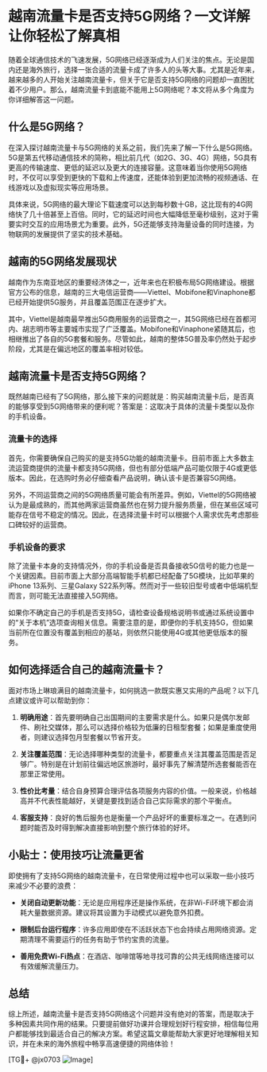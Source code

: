 # 越南流量卡是否支持5G网络？一文详解让你轻松了解真相

随着全球通信技术的飞速发展，5G网络已经逐渐成为人们关注的焦点。无论是国内还是海外旅行，选择一张合适的流量卡成了许多人的头等大事。尤其是近年来，越来越多的人开始关注越南流量卡，但关于它是否支持5G网络的问题却一直困扰着不少用户。那么，越南流量卡到底能不能用上5G网络呢？本文将从多个角度为你详细解答这一问题。

## 什么是5G网络？

在深入探讨越南流量卡与5G网络的关系之前，我们先来了解一下什么是5G网络。5G是第五代移动通信技术的简称，相比前几代（如2G、3G、4G）网络，5G具有更高的传输速度、更低的延迟以及更大的连接容量。这意味着当你使用5G网络时，不仅可以享受到更快的下载和上传速度，还能体验到更加流畅的视频通话、在线游戏以及虚拟现实等应用场景。

具体来说，5G网络的最大理论下载速度可以达到每秒数十GB，这比现有的4G网络快了几十倍甚至上百倍。同时，它的延迟时间也大幅降低至毫秒级别，这对于需要实时交互的应用场景尤为重要。此外，5G还能够支持海量设备的同时连接，为物联网的发展提供了坚实的技术基础。

## 越南的5G网络发展现状

越南作为东南亚地区的重要经济体之一，近年来也在积极布局5G网络建设。根据官方公布的信息，越南的三大电信运营商——Viettel、Mobifone和Vinaphone都已经开始提供5G服务，并且覆盖范围正在逐步扩大。

其中，Viettel是越南最早推出5G商用服务的运营商之一，其5G网络已经在首都河内、胡志明市等主要城市实现了广泛覆盖。Mobifone和Vinaphone紧随其后，也相继推出了各自的5G套餐和服务。尽管如此，越南的整体5G普及率仍然处于起步阶段，尤其是在偏远地区的覆盖率相对较低。

## 越南流量卡是否支持5G网络？

既然越南已经有了5G网络，那么接下来的问题就是：购买越南流量卡后，是否真的能够享受到5G网络带来的便利呢？答案是：这取决于具体的流量卡类型以及你的手机设备。

### 流量卡的选择

首先，你需要确保自己购买的是支持5G功能的越南流量卡。目前市面上大多数主流运营商提供的流量卡都支持5G网络，但也有部分低端产品可能仅限于4G或更低版本。因此，在选购时务必仔细查看产品说明，确认该卡是否兼容5G网络。

另外，不同运营商之间的5G网络质量可能会有所差异。例如，Viettel的5G网络被认为是最成熟的，而其他两家运营商虽然也在努力提升服务质量，但在某些区域可能存在信号不稳定的情况。因此，在选择流量卡时可以根据个人需求优先考虑那些口碑较好的运营商。

### 手机设备的要求

除了流量卡本身的支持情况外，你的手机设备是否具备接收5G信号的能力也是一个关键因素。目前市面上大部分高端智能手机都已经配备了5G模块，比如苹果的iPhone 13系列、三星Galaxy S22系列等。然而对于一些较旧型号或者中低端机型而言，则可能无法直接接入5G网络。

如果你不确定自己的手机是否支持5G，请检查设备规格说明书或通过系统设置中的“关于本机”选项查询相关信息。需要注意的是，即便你的手机支持5G，但如果当前所在位置没有覆盖到相应的基站，则依然只能使用4G或其他更低版本的服务。

## 如何选择适合自己的越南流量卡？

面对市场上琳琅满目的越南流量卡，如何挑选一款既实惠又实用的产品呢？以下几点建议或许可以帮助到你：

1. **明确用途**：首先要明确自己出国期间的主要需求是什么。如果只是偶尔发邮件、刷社交媒体，那么可以选择价格较为低廉的日租型套餐；如果是重度使用者，则建议选择包月型套餐以节省开支。
   
2. **关注覆盖范围**：无论选择哪种类型的流量卡，都要重点关注其覆盖范围是否足够广。特别是在计划前往偏远地区旅游时，最好事先了解清楚所选套餐能否在那里正常使用。

3. **性价比考量**：结合自身预算合理评估各项服务内容的价值。一般来说，价格越高并不代表性能越好，关键是要找到适合自己实际需求的那个平衡点。

4. **客服支持**：良好的售后服务也是衡量一个产品好坏的重要标准之一。在遇到问题时能否及时得到解决直接影响到整个旅行体验的好坏。

## 小贴士：使用技巧让流量更省

即使拥有了支持5G网络的越南流量卡，在日常使用过程中也可以采取一些小技巧来减少不必要的浪费：

- **关闭自动更新功能**：无论是应用程序还是操作系统，在非Wi-Fi环境下都会消耗大量数据资源。建议将其设置为手动模式以避免意外扣费。
  
- **限制后台运行程序**：许多应用即使在不活跃状态下也会持续占用网络资源。定期清理不需要运行的任务有助于节约宝贵的流量。

- **善用免费Wi-Fi热点**：在酒店、咖啡馆等地寻找可靠的公共无线网络连接可以有效缓解流量压力。

## 总结

综上所述，越南流量卡是否支持5G网络这个问题并没有绝对的答案，而是取决于多种因素共同作用的结果。只要提前做好功课并合理规划好行程安排，相信每位用户都能够找到最适合自己的解决方案。希望这篇文章能帮助大家更好地理解相关知识，并在未来的海外旅程中畅享高速便捷的网络体验！

[TG💪+ @jx0703 ![Image](https://github.com/user-attachments/assets/dbca1d08-cadb-493c-b0ec-ad6f7a83f270)]